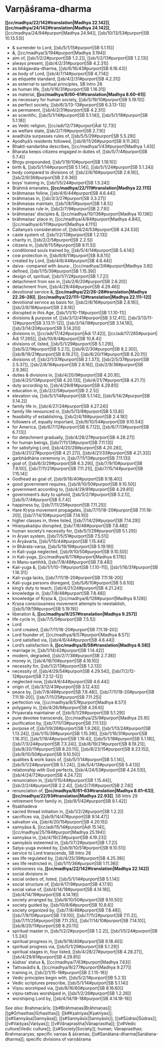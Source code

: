 # Varṇāśrama-dharma

**[[cc/madhya/22/142#translation|Madhya 22.142]]**, **[[cc/madhya/24/142#translation|Madhya 24.142]]**, [[cc/madhya/24/94#purport|Madhya 24.94]], [[sb/10/13/53#purport|SB 10.13.53]]

* & surrender to Lord, [[sb/5/1/15#purport|SB 5.1.15]]
* &, [[cc/madhya/3/194#purport|Madhya 3.194]]
* aim of, [[sb/1/2/2#purport|SB 1.2.2]], [[sb/1/2/13#purport|SB 1.2.13]]
* always present, [[sb/4/2/31#purport|SB 4.2.31]]
* as bhāgavata-dharma, [[sb/6/16/43#purport|SB 6.16.43]]
* as body of Lord, [[sb/4/7/14#purport|SB 4.7.14]]
* as etiquette standard, [[sb/4/2/31#purport|SB 4.2.31]]
* as external to spiritual principles, SB Intro 28
* as human life, [[sb/1/16/31#purport|SB 1.16.31]]
* as material, **[[cc/madhya/8/60–61#translation|Madhya 8.60–61]]**
* as necessary for human society, [[sb/5/19/10#purport|SB 5.19.10]]
* as perfect society, [[sb/6/3/13-13#purport|SB 6.3.13-13]]
* as permanent, [[sb/4/2/31#purport|SB 4.2.31]]
* as scientific, [[sb/5/1/14#purport|SB 5.1.14]], [[sb/5/1/18#purport|SB 5.1.18]]
* as Vedic religion, [[cc/adi/12/73#purport|Ādi 12.73]]
* as welfare state, [[sb/2/7/9#purport|SB 2.7.9]]
* avadhūta surpasses rules of, [[sb/5/5/29#purport|SB 5.5.29]]
* Ayodhyā’s residents followed, [[sb/9/11/26#purport|SB 9.11.26]]
* Bhakti-sandarbha describes, [[cc/madhya/1/43#purport|Madhya 1.43]]
* Bharata keeps citizens engaged in duties of, [[sb/5/7/4#purport|SB 5.7.4]]
* Bhṛgu propounded, [[sb/1/19/10#purport|SB 1.19.10]]
* birth &, [[sb/5/1/14#purport|SB 5.1.14]], [[sb/5/1/24#purport|SB 5.1.24]]
* body compared to divisions of, [[sb/2/8/16#purport|SB 2.8.16]], [[sb/2/9/36#purport|SB 2.9.36]]
* boys’ training in, [[sb/1/5/24#purport|SB 1.5.24]]
* Brahmā emanates, **[[cc/madhya/22/111#translation|Madhya 22.111]]**
* brāhmaṇas follow, [[sb/4/6/44#purport|SB 4.6.44]]
* brāhmaṇas in, [[sb/3/3/27#purport|SB 3.3.27]]
* brāhmaṇas maintain, [[sb/1/8/5#purport|SB 1.8.5]]
* brāhmaṇas rule in, [[sb/2/7/9#purport|SB 2.7.9]]
* brāhmaṇas’ disciples &, [[cc/madhya/10/136#purport|Madhya 10.136]]
* brāhmaṇas’ place in, [[cc/madhya/4/84#purport|Madhya 4.84]], [[cc/madhya/4/111#purport|Madhya 4.111]]
* Caitanya’s consideration of, [[sb/4/24/53#purport|SB 4.24.53]]
* caste system of, [[sb/1/2/13#purport|SB 1.2.13]]
* charity in, [[sb/2/2/5#purport|SB 2.2.5]]
* citizens in, [[sb/9/11/5#purport|SB 9.11.5]]
* conditioned souls trained by, [[sb/5/4/14#purport|SB 5.4.14]]
* cow protection in, [[sb/8/8/11#purport|SB 8.8.11]]
* created by Lord, [[sb/4/6/44#purport|SB 4.6.44]]
* daiva- compared with āsura-, [[cc/madhya/3/6#purport|Madhya 3.6]]
* defined, [[sb/1/15/39#purport|SB 1.15.39]]
* design of, spiritual, [[sb/1/7/2#purport|SB 1.7.2]]
* detachment from sex in, [[sb/2/6/20#purport|SB 2.6.20]]
* detachment from, [[sb/4/29/46#purport|SB 4.29.46]]
* devotional service &, **[[cc/madhya/22/26–28#translation|Madhya 22.26–28]]**, **[[cc/madhya/22/111–12#translation|Madhya 22.111–12]]**
* devotional service as basis for, [[sb/2/8/16#purport|SB 2.8.16]], [[sb/2/8/18#purport|SB 2.8.18]]
* disrupted in this Age, [[sb/1/1/10-11#purport|SB 1.1.10-11]]
* divisions & purpose of, [[sb/3/12/41#purport|SB 3.12.41]], [[sb/3/13/11-12#purport|SB 3.13.11-12]], [[sb/3/14/18#purport|SB 3.14.18]], [[sb/3/14/20#purport|SB 3.14.20]]
* divisions in, [[cc/adi/17/42#purport|Ādi 17.42]], [[cc/adi/17/265#purport|Ādi 17.265]], [[sb/10/8/4#purport|SB 10.8.4]]
* divisions of, listed, [[sb/5/1/29#purport|SB 5.1.29]], [[sb/5/2/1#purport|SB 5.2.1]], [[sb/8/2/30#purport|SB 8.2.30]], [[sb/8/19/21#purport|SB 8.19.21]], [[sb/8/20/11#purport|SB 8.20.11]]
* divisions of, [[sb/2/1/37#purport|SB 2.1.37]], [[sb/2/5/37#purport|SB 2.5.37]], [[sb/2/8/16#purport|SB 2.8.16]], [[sb/2/9/36#purport|SB 2.9.36]]
* duties & divisions in, [[sb/4/20/9#purport|SB 4.20.9]], [[sb/4/20/13#purport|SB 4.20.13]], [[sb/4/21/7#purport|SB 4.21.7]]
* duty according to, [[sb/4/29/81#purport|SB 4.29.81]]
* education in, [[sb/2/2/5#purport|SB 2.2.5]]
* elevation via, [[sb/5/1/14#purport|SB 5.1.14]], [[sb/5/14/2#purport|SB 5.14.2]]
* family life in, [[sb/4/27/24#purport|SB 4.27.24]]
* family life renounced in, [[sb/5/13/8#purport|SB 5.13.8]]
* feasibility of establishing, [[sb/2/4/18#purport|SB 2.4.18]]
* followers of, equally important, [[sb/9/10/54#purport|SB 9.10.54]]
* for America, [[sb/6/7/12#purport|SB 6.7.12]], [[sb/6/7/13#purport|SB 6.7.13]]
* for detachment gradually, [[sb/4/28/27#purport|SB 4.28.27]]
* for human beings, [[sb/7/11/13#purport|SB 7.11.13]]
* for satisfying Lord, [[sb/4/20/28#purport|SB 4.20.28]], [[sb/4/21/27#purport|SB 4.21.27]], [[sb/4/21/33#purport|SB 4.21.33]]
* garbhādhāna ceremony in, [[sb/7/11/13#purport|SB 7.11.13]]
* goal of, [[sb/6/3/29#purport|SB 6.3.29]], [[sb/7/9/10#purport|SB 7.9.10]], [[sb/7/11/21#purport|SB 7.11.21]], [[sb/7/15/14#purport|SB 7.15.14]]
* Godhead as goal of, [[sb/9/18/40#purport|SB 9.18.40]]
* good government requires, [[sb/9/10/50#purport|SB 9.10.50]]
* government according to, [[sb/4/29/81#purport|SB 4.29.81]]
* government’s duty to uphold, [[sb/5/2/1#purport|SB 5.2.1]], [[sb/5/7/4#purport|SB 5.7.4]]
* happiness by, [[sb/7/11/25#purport|SB 7.11.25]]
* Hare Kṛṣṇa movement propagates, [[sb/7/11/18-20#purport|SB 7.11.18-20]], [[sb/7/14/10#purport|SB 7.14.10]]
* higher classes in, three listed, [[sb/7/14/29#purport|SB 7.14.29]]
* Hiraṇyakaśipu disrupted, [[sb/7/8/48#purport|SB 7.8.48]]
* human society’s necessity for, [[sb/5/1/29#purport|SB 5.1.29]]
* in Āryan system, [[sb/7/5/51#purport|SB 7.5.51]]
* in Āryāvarta, [[sb/1/15/44#purport|SB 1.15.44]]
* in Bhārata-varṣa, [[sb/5/19/19#purport|SB 5.19.19]]
* in Kali-yuga neglected, [[sb/9/10/50#purport|SB 9.10.50]]
* in Kali-yuga, [[cc/madhya/6/178#purport|Madhya 6.178]]
* in Manu-saṁhitā, [[sb/7/8/48#purport|SB 7.8.48]]
* Kali-yuga &, [[sb/1/1/10-11#purport|SB 1.1.10-11]], [[sb/1/16/31#purport|SB 1.16.31]]
* Kali-yuga lacks, [[sb/7/11/18-20#purport|SB 7.11.18-20]]
* Kali-yuga persons disregard, [[sb/5/6/10#purport|SB 5.6.10]]
* king’s duty to teach, [[sb/4/21/24#purport|SB 4.21.24]]
* knowledge in, [[sb/7/8/48#purport|SB 7.8.48]]
* knowledge of Kṛṣṇa &, [[cc/madhya/8/128#purport|Madhya 8.128]]
* Kṛṣṇa consciousness movement attempts to reestablish, [[sb/5/19/19#purport|SB 5.19.19]]
* liberation &, **[[cc/madhya/9/257#translation|Madhya 9.257]]**
* life cycle in, [[sb/7/5/5#purport|SB 7.5.5]]
* Lord 
* Lord created, [[sb/7/11/18-20#purport|SB 7.11.18-20]]
* Lord founder of, [[cc/madhya/8/57#purport|Madhya 8.57]]
* Lord satisfied via, [[sb/4/6/44#purport|SB 4.6.44]]
* Lord’s satisfaction &, **[[cc/madhya/8/58#translation|Madhya 8.58]]**
* marriage in, [[sb/1/14/42#purport|SB 1.14.42]]
* modern, degraded, [[sb/2/7/38#purport|SB 2.7.38]]
* money in, [[sb/4/16/10#purport|SB 4.16.10]]
* necessity for, [[sb/1/2/13#purport|SB 1.2.13]]
* necessity of, [[sb/4/29/54#purport|SB 4.29.54]], [[sb/7/2/12-12#purport|SB 7.2.12-12]]
* neglected now, [[sb/4/6/44#purport|SB 4.6.44]]
* origin of, [[sb/3/12/43#purport|SB 3.12.43]]
* peace by, [[sb/7/8/48#purport|SB 7.8.48]], [[sb/7/11/18-20#purport|SB 7.11.18-20]], [[sb/7/11/25#purport|SB 7.11.25]]
* perfection via, [[cc/madhya/8/57#purport|Madhya 8.57]]
* polygamy in, [[sb/4/26/6#purport|SB 4.26.6]]
* Priyavrata maintainer of, [[sb/5/1/29#purport|SB 5.1.29]]
* pure devotee transcends, [[cc/madhya/25/9#purport|Madhya 25.9]]
* purification by, [[sb/7/11/13#purport|SB 7.11.13]]
* purpose of, [[sb/1/9/26#purport|SB 1.9.26]], [[sb/1/13/24#purport|SB 1.13.24]], [[sb/1/15/39#purport|SB 1.15.39]], [[sb/1/16/31#purport|SB 1.16.31]], [[sb/1/19/4#purport|SB 1.19.4]], [[sb/5/1/18#purport|SB 5.1.18]], [[sb/7/3/24#purport|SB 7.3.24]], [[sb/8/19/21#purport|SB 8.19.21]], [[sb/8/20/11#purport|SB 8.20.11]], [[sb/8/23/15#purport|SB 8.23.15]], [[sb/9/10/50#purport|SB 9.10.50]]
* qualities & work basis of, [[sb/5/1/14#purport|SB 5.1.14]], [[sb/5/1/24#purport|SB 5.1.24]], [[sb/5/4/13#purport|SB 5.4.13]]
* relationship with God perfects, [[sb/4/24/53#purport|SB 4.24.53]], [[sb/4/24/72#purport|SB 4.24.72]]
* renunciation in, [[sb/1/15/44#purport|SB 1.15.44]], [[sb/2/2/4#purport|SB 2.2.4]], [[sb/2/7/6#purport|SB 2.7.6]]
* renunciation of, **[[cc/madhya/8/61–63#translation|Madhya 8.61–63]]**, **[[cc/madhya/22/93#translation|Madhya 22.93]]**, SB Intro 29
* retirement from family in, [[sb/9/1/42#purport|SB 9.1.42]]
* Ṛṣabhadeva 
* sacred thread initiation in, [[sb/1/2/2#purport|SB 1.2.2]]
* sacrifices via, [[sb/9/14/47#purport|SB 9.14.47]]
* salvation via, [[sb/4/20/15#purport|SB 4.20.15]]
* sannyāsa &, [[cc/adi/15/14#purport|Ādi 15.14]], [[cc/madhya/25/194#purport|Madhya 25.194]]
* sannyāsa in, [[sb/4/19/23#purport|SB 4.19.23]]
* sannyāsīs esteemed in, [[sb/1/7/2#purport|SB 1.7.2]]
* Satya-yuga evoked by, [[sb/9/10/51#purport|SB 9.10.51]]
* service to Lord transcends, SB Intro 28
* sex life regulated by, [[sb/4/25/39#purport|SB 4.25.39]]
* sex life restricted in, [[sb/1/11/36#purport|SB 1.11.36]]
* sinlessness via, **[[cc/madhya/22/142#translation|Madhya 22.142]]**
* social divisions in 
* social orders of, listed, [[sb/5/1/14#purport|SB 5.1.14]]
* social structure of, [[sb/4/17/9#purport|SB 4.17.9]]
* social value of, [[sb/4/14/18#purport|SB 4.14.18]], [[sb/4/14/19#purport|SB 4.14.19]]
* society arranged by, [[sb/9/10/50#purport|SB 9.10.50]]
* society guided by, [[sb/10/8/6#purport|SB 10.8.6]]
* society organized by, [[sb/7/8/48#purport|SB 7.8.48]], [[sb/7/9/10#purport|SB 7.9.10]], [[sb/7/11/2#purport|SB 7.11.2]], [[sb/7/11/25#purport|SB 7.11.25]], [[sb/7/14/10#purport|SB 7.14.10]], [[sb/8/20/11#purport|SB 8.20.11]]
* spiritual master in, [[sb/1/2/2#purport|SB 1.2.2]], [[sb/1/5/24#purport|SB 1.5.24]]
* spiritual progress in, [[sb/9/18/40#purport|SB 9.18.40]]
* spiritual progress via, [[sb/5/1/29#purport|SB 5.1.29]]
* spiritual stages in, four listed, [[sb/4/28/27#purport|SB 4.28.27]], [[sb/4/29/81#purport|SB 4.29.81]]
* śūdras’ status &, [[cc/madhya/7/63#purport|Madhya 7.63]]
* Tattvavādīs &, [[cc/madhya/9/277#purport|Madhya 9.277]]
* training in, [[sb/2/1/15-16#purport|SB 2.1.15-16]]
* Vedic principles begin with, [[sb/5/2/1#purport|SB 5.2.1]]
* Vedic scriptures prescribe, [[sb/5/1/14#purport|SB 5.1.14]]
* Viṣṇu worshiped via, [[sb/8/16/60#purport|SB 8.16.60]]
* viṣṇu-tattvas worshiped in, [[sb/1/2/26#purport|SB 1.2.26]]
* worshiping Lord by, [[sb/4/14/18-18#purport|SB 4.14.18-18]]

*See also:* Brahmacārīs; [[b#Brāhmaṇas|Brāhmaṇas]]; [[g#Gṛhasthas|Gṛhasthas]]; [[k#Kṣatriyas|Kṣatriyas]]; [[s#Sannyāsa|Sannyāsa]]; [[s#Sannyāsīs|Sannyāsīs]]; [[s#Śūdras|Śūdras]]; [[v#Vaiśyas|Vaiśyas]]; [[v#Vānaprastha|Vānaprastha]]; [[v#Vedic culture|Vedic culture]]; [[s#Society|Society]]; human; Vānaprasthas; Brahmacaryas; specific varṇas & āśramas; [[s#Sanātana-dharma|Sanātana-dharma]]; specific divisions of varṇāśrama
